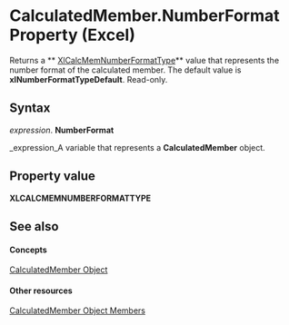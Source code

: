 
# CalculatedMember.NumberFormat Property (Excel)

Returns a  ** [XlCalcMemNumberFormatType](3c191dde-1e32-a21f-1a4e-a482950522ac.md)** value that represents the number format of the calculated member. The default value is **xlNumberFormatTypeDefault**. Read-only.


## Syntax

 _expression_. **NumberFormat**

 _expression_A variable that represents a  **CalculatedMember** object.


## Property value

 **XLCALCMEMNUMBERFORMATTYPE**


## See also


#### Concepts


 [CalculatedMember Object](07a1f8df-107e-a5fd-3d15-dfc92916c4c6.md)
#### Other resources


 [CalculatedMember Object Members](8457d4bb-06a6-5037-c7d1-dc3c73f5b6b5.md)
